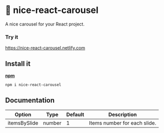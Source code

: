 # 🎠 nice-react-carousel

A nice carousel for your React project. 

### Try it  

https://nice-react-carousel.netlify.com

## Install it 


**[npm](https://www.npmjs.com/package/nice-react-carousel)**

```bash
npm i nice-react-carousel
```

## Documentation

| Option       | Type   |  Default | Description                  |
|--------------|--------|----------|------------------------------|
| itemsBySlide | number |  1       | Items number for each slide. |
